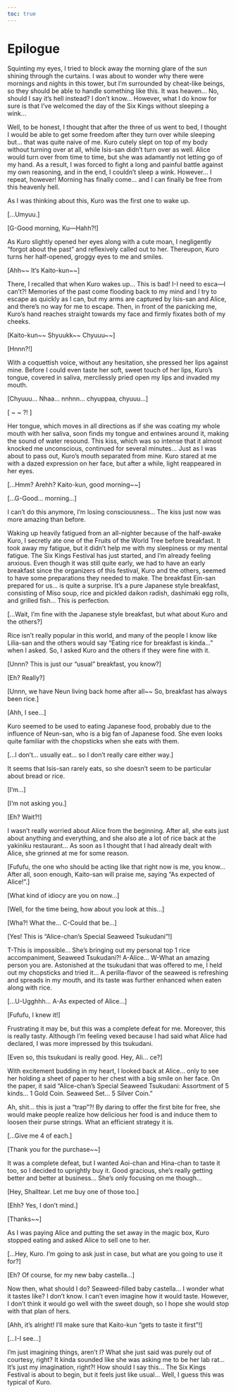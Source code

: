 ```yaml
---
toc: true
---
```


# Epilogue

Squinting my eyes, I tried to block away the morning glare of the sun shining
through the curtains. I was about to wonder why there were mornings and nights
in this tower, but I’m surrounded by cheat-like beings, so they should be able
to handle something like this. It was heaven... No, should I say it’s hell
instead? I don’t know... However, what I do know for sure is that I’ve welcomed
the day of the Six Kings without sleeping a wink...

Well, to be honest, I thought that after the three of us went to bed, I thought
I would be able to get some freedom after they turn over while sleeping but...
that was quite naive of me. Kuro cutely slept on top of my body without turning
over at all, while Isis-san didn’t turn over as well. Alice would turn over from
time to time, but she was adamantly not letting go of my hand. As a result, I
was forced to fight a long and painful battle against my own reasoning, and in
the end, I couldn’t sleep a wink. However... I repeat, however! Morning has
finally come... and I can finally be free from this heavenly hell.

As I was thinking about this, Kuro was the first one to wake up.

[...Umyuu.]

[G-Good morning, Ku—Hahh?!]

As Kuro slightly opened her eyes along with a cute moan, I negligently “forgot
about the past” and reflexively called out to her. Thereupon, Kuro turns her
half-opened, groggy eyes to me and smiles.

[Ahh\~\~ It’s Kaito-kun\~\~]

There, I recalled that when Kuro wakes up... This is bad! I-I need to esca—I
can’t?! Memories of the past come flooding back to my mind and I try to escape
as quickly as I can, but my arms are captured by Isis-san and Alice, and there’s
no way for me to escape. Then, in front of the panicking me, Kuro’s hand reaches
straight towards my face and firmly fixates both of my cheeks.

[Kaito-kun\~\~ Shyuukk\~\~ Chyuuu\~\~]

[Hnnn?!]

With a coquettish voice, without any hesitation, she pressed her lips against
mine. Before I could even taste her soft, sweet touch of her lips, Kuro’s
tongue, covered in saliva, mercilessly pried open my lips and invaded my mouth.

[Chyuuu... Nhaa... nnhnn... chyuppaa, chyuuu...]

[ \~ \~ ?! ]

Her tongue, which moves in all directions as if she was coating my whole mouth
with her saliva, soon finds my tongue and entwines around it, making the sound
of water resound. This kiss, which was so intense that it almost knocked me
unconscious, continued for several minutes... Just as I was about to pass out,
Kuro’s mouth separated from mine. Kuro stared at me with a dazed expression on
her face, but after a while, light reappeared in her eyes.

[...Hmm? Arehh? Kaito-kun, good morning\~\~]

[...G-Good... morning...]

I can’t do this anymore, I’m losing consciousness... The kiss just now was more
amazing than before.

Waking up heavily fatigued from an all-nighter because of the half-awake Kuro, I
secretly ate one of the Fruits of the World Tree before breakfast. It took away
my fatigue, but it didn’t help me with my sleepiness or my mental fatigue. The
Six Kings Festival has just started, and I’m already feeling anxious. Even
though it was still quite early, we had to have an early breakfast since the
organizers of this festival, Kuro and the others, seemed to have some
preparations they needed to make. The breakfast Ein-san prepared for us... is
quite a surprise. It’s a pure Japanese style breakfast, consisting of Miso soup,
rice and pickled daikon radish, dashimaki egg rolls, and grilled fish... This is
perfection.

[...Wait, I’m fine with the Japanese style breakfast, but what about Kuro and
the others?]

Rice isn’t really popular in this world, and many of the people I know like
Lilia-san and the others would say “Eating rice for breakfast is kinda…” when I
asked. So, I asked Kuro and the others if they were fine with it.

[Unnn? This is just our “usual” breakfast, you know?]

[Eh? Really?]

[Unnn, we have Neun living back home after all\~\~ So, breakfast has always been
rice.]

[Ahh, I see...]

Kuro seemed to be used to eating Japanese food, probably due to the influence of
Neun-san, who is a big fan of Japanese food. She even looks quite familiar with
the chopsticks when she eats with them.

[...I don’t... usually eat... so I don’t really care either way.]

It seems that Isis-san rarely eats, so she doesn’t seem to be particular about
bread or rice.

[I’m...]

[I’m not asking you.]

[Eh? Wait?!]

I wasn’t really worried about Alice from the beginning. After all, she eats just
about anything and everything, and she also ate a lot of rice back at the
yakiniku restaurant... As soon as I thought that I had already dealt with Alice,
she grinned at me for some reason.

[Fufufu, the one who should be acting like that right now is me, you know...
After all, soon enough, Kaito-san will praise me, saying “As expected of
Alice!”.]

[What kind of idiocy are you on now...]

[Well, for the time being, how about you look at this...]

[Wha?! What the... C-Could that be...]

[Yes! This is “Alice-chan’s Special Seaweed Tsukudani”!]

T-This is impossible... She’s bringing out my personal top 1 rice accompaniment,
Seaweed Tsukudani?! A-Alice... W-What an amazing person you are. Astonished at
the tsukudani that was offered to me, I held out my chopsticks and tried it... A
perilla-flavor of the seaweed is refreshing and spreads in my mouth, and its
taste was further enhanced when eaten along with rice.

[...U-Ugghhh... A-As expected of Alice...]

[Fufufu, I knew it!]

Frustrating it may be, but this was a complete defeat for me. Moreover, this is
really tasty. Although I’m feeling vexed because I had said what Alice had
declared, I was more impressed by this tsukudani.

[Even so, this tsukudani is really good. Hey, Ali... ce?]

With excitement budding in my heart, I looked back at Alice... only to see her
holding a sheet of paper to her chest with a big smile on her face. On the
paper, it said “Alice-chan’s Special Seaweed Tsukudani: Assortment of 5 kinds...
1 Gold Coin. Seaweed Set... 5 Silver Coin.”

Ah, shit... this is just a “trap”?! By daring to offer the first bite for free,
she would make people realize how delicious her food is and induce them to
loosen their purse strings. What an efficient strategy it is.

[...Give me 4 of each.]

[Thank you for the purchase\~\~]

It was a complete defeat, but I wanted Aoi-chan and Hina-chan to taste it too,
so I decided to uprightly buy it. Good gracious, she’s really getting better and
better at business... She’s only focusing on me though...

[Hey, Shalltear. Let me buy one of those too.]

[Ehh? Yes, I don’t mind.]

[Thanks\~\~]

As I was paying Alice and putting the set away in the magic box, Kuro stopped
eating and asked Alice to sell one to her.

[...Hey, Kuro. I’m going to ask just in case, but what are you going to use it
for?]

[Eh? Of course, for my new baby castella...]

Now then, what should I do? Seaweed-filled baby castella... I wonder what it
tastes like? I don’t know. I can’t even imagine how it would taste. However, I
don’t think it would go well with the sweet dough, so I hope she would stop with
that plan of hers.

[Ahh, it’s alright! I’ll make sure that Kaito-kun “gets to taste it first”!]

[...I-I see...]

I’m just imagining things, aren’t I? What she just said was purely out of
courtesy, right? It kinda sounded like she was asking me to be her lab rat...
It’s just my imagination, right?! How should I say this... The Six Kings
Festival is about to begin, but it feels just like usual... Well, I guess this
was typical of Kuro.
